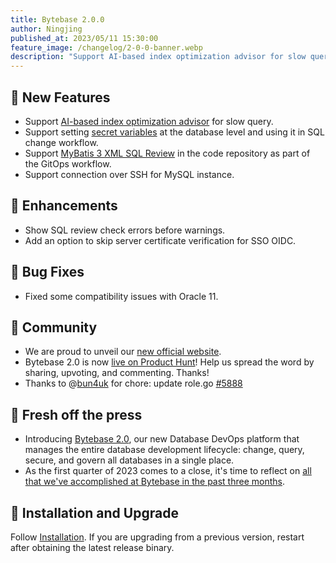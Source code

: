 ```yaml
---
title: Bytebase 2.0.0
author: Ningjing
published_at: 2023/05/11 15:30:00
feature_image: /changelog/2-0-0-banner.webp
description: "Support AI-based index optimization advisor for slow query"
---
```


## 🚀 New Features

- Support [AI-based index optimization advisor](/docs/slow-query/index-advisor/) for slow query.
- Support setting [secret variables](/docs/administration/secret) at the database level and using it in SQL change workflow.
- Support [MyBatis 3 XML SQL Review](/docs/sql-review/sql-advisor/gitops-ci#mybatis3-mapper-sql-review-ci---beta) in the code repository as part of the GitOps workflow.
- Support connection over SSH for MySQL instance.

## 🎄 Enhancements

- Show SQL review check errors before warnings.
- Add an option to skip server certificate verification for SSO OIDC.

## 🐞 Bug Fixes

- Fixed some compatibility issues with Oracle 11.

## 🎠 Community

- We are proud to unveil our [new official website](/).
- Bytebase 2.0 is now [live on Product Hunt](https://www.producthunt.com/posts/bytebase-2-0)! Help us spread the word by sharing, upvoting, and commenting. Thanks!
- Thanks to @[bun4uk](https://github.com/bun4uk) for chore: update role.go [\#5888](https://github.com/bytebase/bytebase/pull/5888)


## 📰 Fresh off the press

- Introducing [Bytebase 2.0](/blog/bytebase-2-0/), our new Database DevOps platform that manages the entire database development lifecycle: change, query, secure, and govern all databases in a single place.
- As the first quarter of 2023 comes to a close, it's time to reflect on [all that we've accomplished at Bytebase in the past three months](/blog/2023-q1-retrospect/).

## 📕 Installation and Upgrade

Follow [Installation](/docs/get-started/install/overview). If you are upgrading from a previous version, restart after obtaining the latest release binary.